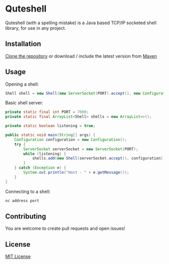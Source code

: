 # Quteshell

Quteshell (with a spelling mistake) is a Java based TCP/IP socketed shell library, for use in any project.

## Installation

[Clone the repository](https://github.com/NadavTasher/Quteshell/archive/master.zip) or download / include the latest version from [Maven](https://search.maven.org/artifact/org.quteshell/quteshell/) 

## Usage

Opening a shell:
```java
Shell shell = new Shell(new ServerSocket(PORT).accept(), new Configuration());
```

Basic shell server:
```java
private static final int PORT = 7000;
private static final ArrayList<Shell> shells = new ArrayList<>();

private static boolean listening = true;

public static void main(String[] args) {
    Configuration configuration = new Configuration();
    try {
        ServerSocket serverSocket = new ServerSocket(PORT);
        while (listening) {
            shells.add(new Shell(serverSocket.accept(), configuration));
        }
    } catch (Exception e) {
        System.out.println("Host - " + e.getMessage());
    }
}
```

Connecting to a shell:
```bash
nc address port
```

## Contributing
You are welcome to create pull requests and open issues!

## License
[MIT License](https://choosealicense.com/licenses/mit/)